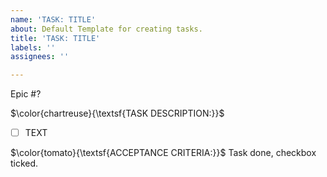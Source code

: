 ```yaml
---
name: 'TASK: TITLE'
about: Default Template for creating tasks.
title: 'TASK: TITLE'
labels: ''
assignees: ''

---
```


Epic #?

$\color{chartreuse}{\textsf{TASK DESCRIPTION:}}$
* [ ] TEXT

$\color{tomato}{\textsf{ACCEPTANCE CRITERIA:}}$ Task done, checkbox ticked.
